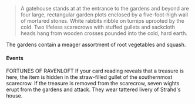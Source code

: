 >A gatehouse stands at at the entrance to the gardens and beyond are four large, rectangular garden plots enclosed by a five-foot-high wall of mortared stones. White rabbits nibble on turnips uprooted by the cold. Two lifeless scarecrows with stuffed gullets and sackcloth heads hang from wooden crosses pounded into the cold, hard earth.

The gardens contain a meager assortment of root vegetables and squash.


#### Events
FORTUNES OF RAVENLOFT
If your card reading reveals that a treasure is here, the item is hidden in the straw-filled gullet of the southernmost scarecrow. If the treasure is removed from the scarecrow, seven wights erupt from the gardens and attack. They wear tattered livery of Strahd's house.